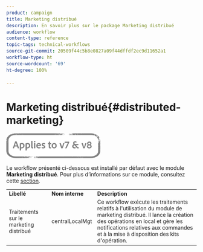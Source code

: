 ```yaml
---
product: campaign
title: Marketing distribué
description: En savoir plus sur le package Marketing distribué
audience: workflow
content-type: reference
topic-tags: technical-workflows
source-git-commit: 20509f44c5b8e0827a09f44dffdf2ec9d11652a1
workflow-type: ht
source-wordcount: '69'
ht-degree: 100%

---
```



# Marketing distribué{#distributed-marketing}

![](../../assets/common.svg)

Le workflow présenté ci-dessous est installé par défaut avec le module **Marketing distribué**. Pour plus d’informations sur ce module, consultez cette [section](../../distributed/using/about-distributed-marketing.md).

<table> 
 <tbody> 
  <tr> 
   <td> <strong>Libellé</strong><br /> </td> 
   <td> <strong>Nom interne</strong><br /> </td> 
   <td> <strong>Description</strong><br /> </td> 
  </tr> 
  <tr> 
   <td> <span class="uicontrol">Traitements sur le marketing distribué</span> <br /> </td> 
   <td> <span class="uicontrol">centralLocalMgt</span> <br /> </td> 
   <td> Ce workflow exécute les traitements relatifs à l'utilisation du module de marketing distribué. Il lance la création des opérations en local et gère les notifications relatives aux commandes et à la mise à disposition des kits d'opération.<br /> </td> 
  </tr> 
 </tbody> 
</table>

